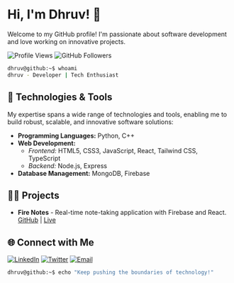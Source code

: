 # Hi, I'm Dhruv! 👋

Welcome to my GitHub profile! I'm passionate about software development and love working on innovative projects.

![Profile Views](https://komarev.com/ghpvc/?username=sarcasticdhruv&style=flat-square)
![GitHub Followers](https://img.shields.io/github/followers/sarcasticdhruv?label=Follow&style=social)

```bash
dhruv@github:~$ whoami
dhruv - Developer | Tech Enthusiast
```

## 🔧 Technologies & Tools

My expertise spans a wide range of technologies and tools, enabling me to build robust, scalable, and innovative software solutions:

- **Programming Languages:** Python, C++
- **Web Development:** 
  - *Frontend:* HTML5, CSS3, JavaScript, React, Tailwind CSS, TypeScript
  - *Backend:* Node.js, Express
- **Database Management:** MongoDB, Firebase

## 🧑‍💻 Projects

- **Fire Notes** - Real-time note-taking application with Firebase and React. [GitHub](https://github.com/sarcasticdhruv/Fire-Notes) | [Live](https://firexnotes.netlify.app)

## 🌐 Connect with Me

[![LinkedIn](https://img.shields.io/badge/LinkedIn-0077B5?style=flat-square&logo=linkedin&logoColor=white)](https://www.linkedin.com/in/dhruv-choudhary-india)
[![Twitter](https://img.shields.io/badge/Twitter-1DA1F2?style=flat-square&logo=twitter&logoColor=white)](https://twitter.com/sarcasticdhruv)
[![Email](https://img.shields.io/badge/Email-D14836?style=flat-square&logo=gmail&logoColor=white)](mailto:sarcasticdhruv100@gmail.com)

```bash
dhruv@github:~$ echo "Keep pushing the boundaries of technology!"
```